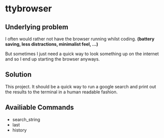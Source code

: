 # ttybrowser
## Underlying problem
I often would rather not have the browser running whilst coding.
**(battery saving, less distractions, minimalist feel, ...)**

But sometimes I just need a quick way to look something up on the
internet and so I end up starting the browser anyways.

## Solution
This project. It should be a quick way to run a google search and 
print out the results to the terminal in a human readable fashion.

## Availiable Commands
- search_string
- last
- history
